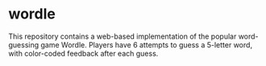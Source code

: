 # wordle
 This repository contains a web-based implementation of the popular word-guessing game Wordle. Players have 6 attempts to guess a 5-letter word, with color-coded feedback after each guess.
